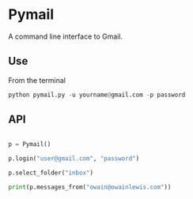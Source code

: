 # Pymail

A command line interface to Gmail.


## Use

From the terminal

```python
python pymail.py -u yourname@gmail.com -p password

```

## API

```python

p = Pymail()

p.login("user@gmail.com", "password")

p.select_folder("inbox")

print(p.messages_from("owain@owainlewis.com"))

```